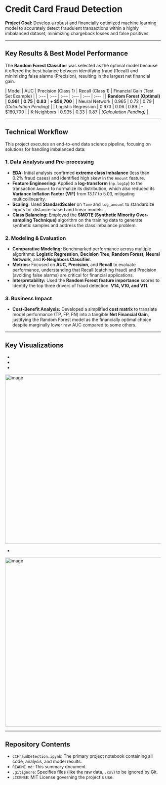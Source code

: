 # Credit Card Fraud Detection

**Project Goal:** Develop a robust and financially optimized machine learning model to accurately detect fraudulent transactions within a highly imbalanced dataset, minimizing chargeback losses and false positives.

---

## Key Results & Best Model Performance

The **Random Forest Classifier** was selected as the optimal model because it offered the best balance between identifying fraud (Recall) and minimizing false alarms (Precision), resulting in the largest net financial gain.

| Model | AUC | Precision (Class 1) | Recall (Class 1) | Financial Gain (Test Set Example) |
| :--- | :--- | :--- | :--- | :--- | :--- |
| **Random Forest (Optimal)** | **0.981** | **0.75** | **0.83** | **+ $56,700** |
| Neural Network | 0.965 | 0.72 | 0.79 | *(Calculation Pending)* |
| Logistic Regression | 0.973 | 0.06 | 0.89 | - $180,700 |
| K-Neighbors | 0.935 | 0.33 | 0.87 | *(Calculation Pending)* |

---

## Technical Workflow

This project executes an end-to-end data science pipeline, focusing on solutions for handling imbalanced data:

### 1. Data Analysis and Pre-processing
* **EDA:** Initial analysis confirmed **extreme class imbalance** (less than 0.2% fraud cases) and identified high skew in the `Amount` feature.
* **Feature Engineering:** Applied a **log-transform** (`np.log1p`) to the transaction `Amount` to normalize its distribution, which also reduced its **Variance Inflation Factor (VIF)** from 13.17 to 5.03, mitigating multicollinearity.
* **Scaling:** Used **StandardScaler** on `Time` and `log_amount` to standardize inputs for distance-based and linear models.
* **Class Balancing:** Employed the **SMOTE (Synthetic Minority Over-sampling Technique)** algorithm on the training data to generate synthetic samples and address the class imbalance problem.

### 2. Modeling & Evaluation
* **Comparative Modeling:** Benchmarked performance across multiple algorithms: **Logistic Regression**, **Decision Tree**, **Random Forest**, **Neural Network**, and **K-Neighbors Classifier**.
* **Metrics:** Focused on **AUC**, **Precision**, and **Recall** to evaluate performance, understanding that Recall (catching fraud) and Precision (avoiding false alarms) are critical for financial applications.
* **Interpretability:** Used the **Random Forest feature importance** scores to identify the top three drivers of fraud detection: **V14, V10, and V11**.

### 3. Business Impact
* **Cost-Benefit Analysis:** Developed a simplified **cost matrix** to translate model performance (TP, FP, FN) into a tangible **Net Financial Gain**, justifying the Random Forest model as the financially optimal choice despite marginally lower raw AUC compared to some others.

---

## Key Visualizations

* 
* 
* 

<img width="695" height="547" alt="image" src="https://github.com/user-attachments/assets/8d9c43c2-6d5c-4fdf-af16-b721db7f3aca" />


* 

<img width="695" height="547" alt="image" src="https://github.com/user-attachments/assets/40f36115-649c-4c3f-9387-34ca07ee7efa" />



---

## Repository Contents

* `CCFraudDetection.ipynb`: The primary project notebook containing all code, analysis, and model results.
* `README.md`: This summary document.
* `.gitignore`: Specifies files (like the raw data, `.csv`) to be ignored by Git.
* `LICENSE`: MIT License governing the project's use.
